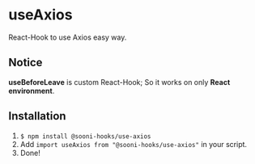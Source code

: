 # useAxios
React-Hook to use Axios easy way.

## Notice
**useBeforeLeave** is custom React-Hook; So it works on only **React environment**.

## Installation
1. `$ npm install @sooni-hooks/use-axios`
2. Add `import useAxios from "@sooni-hooks/use-axios"` in your script.
3. Done!